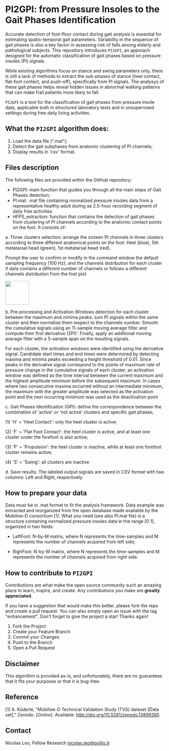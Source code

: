 # PI2GPI: from Pressure Insoles to the Gait Phases Identification

<p align="center">


Accurate detection of foot-floor contact during gait analysis is essential for estimating spatio-temporal gait parameters. Variability in the sequence of gait phases is also a key factor in assessing risk of falls among elderly and pathological subjects. This repository introduces ```PI2GPI```, an approach designed for the automatic classification of gait phases based on pressure insoles (PI) signals.

While existing algorithms focus on stance and swing parameters only, there is still a lack of methods to extract the sub-phases of stance (heel contact, flat-foot contact, and push-off), specifically from PI signals. The analysys of these gait phases helps reveal hidden issues in abnormal walking patterns that can make frail patients more likely to fall. 

```PI2GPI``` is a tool for the classification of gait phases from pressure insole data, applicable both in structured laboratory tests and in unsupervised settings during free daily living activities.


## What the ```PI2GPI``` algorithm does:
1.	Load the data file (".mat");
2.	Detect the gait subphases from anatomic clustering of PI channels;
3.	Display results in 'csv' format.

## Files description
The following files are provided within the GitHub repository:
- PI2GPI: main function that guides you through all the main steps of Gait Phases detection;
- PI.mat: .mat file containing normalized pressure insoles data from a representative healthy adult during aa 2.5-hour recording segment of daily free activities.
- HFPS_extraction: function that contains the detection of gait phases from clustering of PI channels according to the anatomic contact points on the foot. It consists of:</p>
</p>
  a. Three clusters selection: arrange the sixteen PI channels in three clusters according to three different anatomical points on the foot: Heel (blue), 5th metatarsal head (green), 1st metatarsal head (red). </p>
  Prompt the user to confirm or modify in the command window the default sampling frequency (100 Hz), and the channels distribution for each cluster if data contains a different number of channels or follows a different channels distribution from the foot plot </p>
<img  src="https://github.com/Biolab-PoliTO/PI-GaPhI/blob/main/PI_clusters.jpg" width="75"/> </p>
  b. Pre-processing and Activation Windows detection for each cluster between the maximum and minima peaks: sum PI signals within the same cluster and then normalize them respect to the channels number. Smooth the cumulative signals using an 11-sample moving average filter and compute their first derivative (ƩPI)’. Finally, apply an additional moving average filter with a 5-sample span on the resulting signals. </p>
For each cluster, the activation windows were identified using the derivative signal. Candidate start times and end times were determined by detecting maxima and minima peaks exceeding a height threshold of 0.01. Since peaks in the derivative signal correspond to the points of maximum rate of pressure change in the cumulative signals of each cluster, an activation window was defined as the time interval between the current maximum and the highest amplitude minimum before the subsequent maximum. In cases where two consecutive maxima occurred without an intermediate minimum, the maximum with the greater amplitude was selected as the activation point and the next occurring minimum was used as the deactivation point </p>
  c. Gait Phases Identification (GPI): define the correspondence between the combination of 'active' or 'not active' clusters and specific gait phases; </p>
      (1)	'H' = 'Heel Contact': only the heel cluster is active;</p>
      (2)	'F' = 'Flat Foot Contact': the heel cluster is active, and at least one cluster under the forefoot is also active;</p>
      (3)	'P' = 'Propulsion': the heel cluster is inactive, while at least one forefoot cluster remains active;</p>
      (4) 'S' = 'Swing': all clusters are inactive</p>
  d. Save results: The labeled output signals are saved in CSV format with two columns: Left and Right, respectively.


## How to prepare your data
Data must be in .mat format to fit the analysis framework. Data example was extracted and reorganized from the open database made available by the Mobilise-D consortium [1].  What you need (see also PI.mat file) is a structure containing normalized pressure insoles data in the range [0 1], organized in two fields: </p> 
- LeftFoot: N-by-M matrix, where N represents the time-samples and M represents the number of channels acquired from left side;</p>
- RighFoot: N-by-M matrix, where N represents the time-samples and M represents the number of channels acquired from right side. </p>


## How to contribute to ```PI2GPI```
Contributions are what make the open source community such an amazing place to learn, inspire, and create. Any contributions you make are **greatly appreciated**.

If you have a suggestion that would make this better, please fork the repo and create a pull request. You can also simply open an issue with the tag "enhancement".
Don't forget to give the project a star! Thanks again!
1. Fork the Project
2. Create your Feature Branch
3. Commit your Changes
4. Push to the Branch
5. Open a Pull Request


## Disclaimer
This algorithm is provided as-is, and unfortunately, there are no guarantees that it fits your purposes or that it is bug-free.


## Reference
[1] A. Küderle, “Mobilise-D Technical Validation Study (TVS) dataset [Data set],” Zenodo. [Online]. Available: http://doi.org/10.5281/zenodo.13899385


## Contact
Nicolas Leo, Fellow Research
nicolas.leo@polito.it
